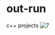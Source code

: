 # out-run
c++ projects
![7](https://user-images.githubusercontent.com/73470193/192145304-6ae6a46f-2a91-4a3e-8414-ace1f6e418e4.png)
